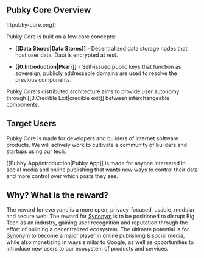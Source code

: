 ## Pubky Core Overview

![[pubky-core.png]]

Pubky Core is built on a few core concepts:

- **[[Data Stores|Data Stores]]** - Decentralized data storage nodes that host user data. Data is encrypted at rest.

- **[[0.Introduction|Pkarr]]** - Self-issued public keys that function as sovereign, publicly addressable domains are used to resolve the previous components.

Pubky Core's distributed architecture aims to provide user autonomy through [[3.Credible Exit|credible exit]] between interchangeable components.

## Target Users

Pubky Core is made for developers and builders of internet software products. We will actively work to cultivate a community of builders and startups using our tech.

[[PubKy App/Introduction|Pubky App]] is made for anyone interested in social media and online publishing that wants new ways to control their data and more control over which posts they see.

## Why? What is the reward?

The reward for everyone is a more open, privacy-focused, usable, modular and secure web. The reward for [Synonym](https://synonym.to/) is to be positioned to disrupt Big Tech as an industry, gaining user recognition and reputation through the effort of building a decentralized ecosystem. The ultimate potential is for [Synonym](https://synonym.to/) to become a major player in online publishing & social media, while also monetizing in ways similar to Google, as well as opportunities to introduce new users to our ecosystem of products and services.